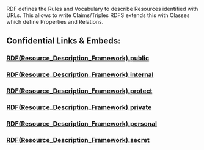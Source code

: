 RDF defines the Rules and Vocabulary to describe Resources identified with URLs. 
This allows to write Claims/Triples 
RDFS extends this with Classes which define Properties and Relations. 


## Confidential Links & Embeds: 

### [RDF(Resource_Description_Framework).public](/_public/RDF(Resource_Description_Framework).public.md) 

### [RDF(Resource_Description_Framework).internal](/_internal/RDF(Resource_Description_Framework).internal.md) 

### [RDF(Resource_Description_Framework).protect](/_protect/RDF(Resource_Description_Framework).protect.md) 

### [RDF(Resource_Description_Framework).private](/_private/RDF(Resource_Description_Framework).private.md) 

### [RDF(Resource_Description_Framework).personal](/_personal/RDF(Resource_Description_Framework).personal.md) 

### [RDF(Resource_Description_Framework).secret](/_secret/RDF(Resource_Description_Framework).secret.md)

